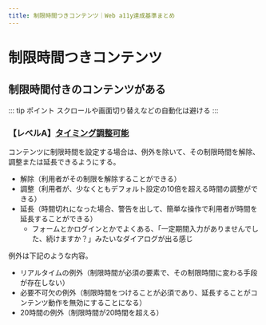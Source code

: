 ```yaml
---
title: 制限時間つきコンテンツ｜Web a11y達成基準まとめ
---
```


# 制限時間つきコンテンツ

## 制限時間付きのコンテンツがある

::: tip ポイント
スクロールや画面切り替えなどの自動化は避ける
:::

### 【レベルA】[タイミング調整可能](https://waic.jp/docs/UNDERSTANDING-WCAG20/time-limits-required-behaviors.html)
コンテンツに制限時間を設定する場合は、例外を除いて、その制限時間を解除、調整または延長できるようにする。

* 解除（利用者がその制限を解除することができる）
* 調整（利用者が、少なくともデフォルト設定の10倍を超える時間の調整ができる）
* 延長（時間切れになった場合、警告を出して、簡単な操作で利用者が時間を延長することができる）
    * フォームとかログインとかでよくある、「一定期間入力がありませんでした、続けますか？」みたいなダイアログが出る感じ

例外は下記のような内容。

* リアルタイムの例外（制限時間が必須の要素で、その制限時間に変わる手段が存在しない）
* 必要不可欠の例外（制限時間をつけることが必須であり、延長することがコンテンツ動作を無効にすることになる）
* 20時間の例外（制限時間が20時間を超える）

